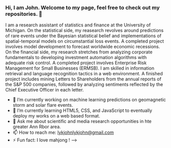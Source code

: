 ### Hi, I am John. Welcome to my page, feel free to check out my repositories. 👋

I am a research assistant of statistics and finance at the University of Michigan. On the statistical side, my reasearch revolves around predictions of rare events under the Bayesian statistical belief and implementations of spatial-temporal models on circumstantial loss events. A completed project involves model development to forecast worldwide economic recessions. On the financial side, my research stretches from analyzing corporate fundamentals to developing investment automation algorithms with adequate risk control. A completed project involves Enterprise Risk Management for Small Businesses (ERMSB). I am skilled in information retrieval and language recognition tactics in a web environment. A finished project includes mining Letters to Shareholders from the annual reports of the S&P 500 companies, followed by analyzing sentiments reflected by the Chief Executive Officer in each letter.


- 🔭 I’m currently working on machine learning predictions on geomagnetic storm and solar flare events.
- 🌱 I’m currently learning HTML5, CSS, and JavaScript to eventually deploy my works on a web based format.
- 💬 Ask me about scientific and media research opportunities in hte greater Ann Rbor area.
- 📫 How to reach me: lykjohnlykjohn@gmail.com
- ⚡ Fun fact: I love mahjong !
-->
